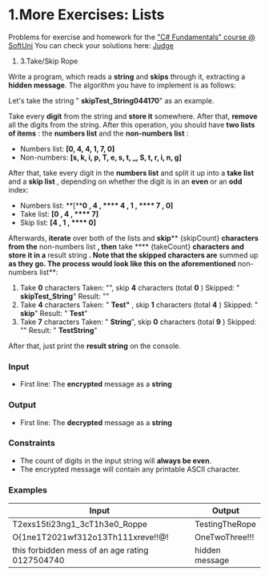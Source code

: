 ﻿# 1.More Exercises: Lists

Problems for exercise and homework for the [&quot;C#  Fundamentals&quot; course @ SoftUni](https://softuni.bg/modules/57/tech-module-4-0)
You can check your solutions here: [Ju](https://judge.softuni.bg/Contests/1300)[dge](https://judge.softuni.bg/Contests/1300)

1. 3.Take/Skip Rope

Write a program, which reads a **string** and **skips** through it, extracting a **hidden message**. The algorithm you have to implement is as follows:

Let&#39;s take the string &quot; **skipTest\_String044170**&quot; as an example.

Take every **digit** from the string and **store it** somewhere. After that, **remove** all the digits from the string. After this operation, you should have **two lists of items** : the **numbers list** and the **non-numbers list** :

- Numbers list: **[0, 4, 4, 1, 7, 0]**
- Non-numbers: **[s, k, i, p, T, e, s, t, \_, S, t, r, i, n, g]**

After that, take every digit in the **numbers list** and split it up into a **take list** and a **skip list** , depending on whether the digit is in an **even** or an **odd** index:

- Numbers list: **[****0 ****,**  **4**** , **** 4 ****,**  **1**** , **** 7 ****,**  **0****]**
- Take list: **[****0 ****,**  **4**** , **** 7****]**
- Skip list: **[****4 ****,**  **1**** , **** 0****]**

Afterwards, **iterate** over both of the lists and **skip**** {skipCount} **characters from the** non-numbers list **, then** take **** {takeCount} **characters and store it in a** result string **. Note that the skipped characters are** summed up **as they go. The process would look like this on the aforementioned** non-numbers list**:

1. Take **0** characters Taken: &quot;&quot;, skip **4** characters (total **0** ) Skipped: &quot; **skipTest\_String**&quot; Result: &quot;&quot;
2. Take **4** characters Taken: &quot; **Test&quot;** , skip **1** characters (total **4** ) Skipped: &quot; **skip**&quot; Result: &quot; **Test**&quot;
3. Take **7** characters Taken: &quot; **String**&quot;, skip **0** characters (total **9** ) Skipped: &quot;&quot; Result: &quot; **TestString**&quot;

After that, just print the **result string** on the console.

### Input

- First line: The **encrypted** message as a **string**

### Output

- First line: The **decrypted** message as a **string**

### Constraints

- The count of digits in the input string will **always be even**.
- The encrypted message will contain any printable ASCII character.

### Examples

| **Input** | **Output** |
| --- | --- |
| T2exs15ti23ng1\_3cT1h3e0\_Roppe | TestingTheRope |
| O{1ne1T2021wf312o13Th111xreve!!@! | OneTwoThree!!! |
| this forbidden mess of an age rating 0127504740 | hidden message |

